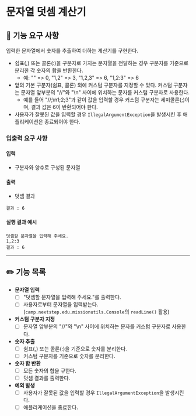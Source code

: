 # 문자열 덧셈 계산기
## 🚀 기능 요구 사항
입력한 문자열에서 숫자를 추출하여 더하는 계산기를 구현한다.

- 쉼표(,) 또는 콜론(:)을 구분자로 가지는 문자열을 전달하는 경우 구분자를 기준으로 분리한 각 숫자의 합을 반환한다.
  - 예: "" => 0, "1,2" => 3, "1,2,3" => 6, "1,2:3" => 6
- 앞의 기본 구분자(쉼표, 콜론) 외에 커스텀 구분자를 지정할 수 있다. 커스텀 구분자는 문자열 앞부분의 "//"와 "\n" 사이에 위치하는 문자를 커스텀 구분자로 사용한다.
  - 예를 들어 "//;\n1;2;3"과 같이 값을 입력할 경우 커스텀 구분자는 세미콜론(;)이며, 결과 값은 6이 반환되어야 한다.
- 사용자가 잘못된 값을 입력할 경우 `IllegalArgumentException`을 발생시킨 후 애플리케이션은 종료되어야 한다.

### 입출력 요구 사항
#### 입력
- 구분자와 양수로 구성된 문자열

#### 출력
- 덧셈 결과
````
결과 : 6
````

#### 실행 결과 예시
````
덧셈할 문자열을 입력해 주세요.
1,2:3
결과 : 6
````

---
## ✏️ 기능 목록
- **문자열 입력**
  - [ ] "덧셈할 문자열을 입력해 주세요."를 출력한다.
  - [ ] 사용자로부터 문자열을 입력받는다. (`camp.nextstep.edu.missionutils.Console`의 `readLine()` 활용)
- **커스텀 구분자 지정**
  - [ ] 문자열 앞부분의 "//"와 "\n" 사이에 위치하는 문자를 커스텀 구분자로 사용한다.
- **숫자 추출**
  - [ ] 쉼표(,) 또는 콜론(:)을 기준으로 숫자를 분리한다.
  - [ ] 커스텀 구분자를 기준으로 숫자를 분리한다.
- **숫자 합 반환**
  - [ ] 모든 숫자의 합을 구한다.
  - [ ] 덧셈 결과를 출력한다.
- **예외 발생**
  - [ ] 사용자가 잘못된 값을 입력할 경우 `IllegalArgumentException`을 발생시킨다.
  - [ ] 애플리케이션을 종료한다.